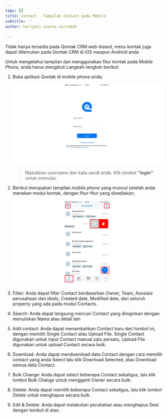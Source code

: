 ```yaml
---
tags: []
title: Contact - Tampilan Contact pada Mobile
subtitle: ''
author: hariyati suarni nurindah

---
```

Tidak hanya tersedia pada Qontak CRM _web-based_, menu kontak juga dapat ditemukan pada Qontak CRM di iOS maupun Android anda

Untuk mengetahui tampilan dan menggunakan fitur kontak pada _Mobile Phone_, anda harus mengikuti Langkah-langkah berikut:

1. Buka aplikasi Qontak di mobile phone anda;

   ![](/uploads/kontakmobile.PNG)

   > Masukkan _username_ dan kata sandi anda. Klik tombol **_“login”_** untuk memulai;
2. Berikut merupakan tampilan _mobile phone_ yang muncul setelah anda menekan modul kontak, dengan fitur-fitur yang disediakan;

   ![](/uploads/kontakmobile1.PNG)
3. Filter: Anda dapat filter Contact berdasarkan Owner, Team, Asosiasi perusahaan dan deals, Created date, Modified date, dan seluruh property yang ada pada modul Contacts.
4. Search: Anda dapat langsung mencari Contact yang diinginkan dengan menuliskan Nama atau detail lain
5. Add contact: Anda dapat menambahkan Contact baru dari tombol ini, dengan memilih Single Contact atau Upload File. Single Contact digunakan untuk input Contact manual satu persatu, Upload File digunakan untuk upload Contact secara bulk.
6. Download: Anda dapat mendownload data Contact dengan cara memilih contact yang anda Select lalu klik Download Selected, atau Download semua data Contact.
7. Bulk Change: Anda dapat select beberapa Contact sekaligus, lalu klik tombol Bulk Change untuk mengganti Owner secara bulk.
8. Delete: Anda dapat memilih beberapa Contact sekaligus, lalu klik tombol Delete untuk menghapus secara bulk.
9. Edit & Delete: Anda dapat melakukan perubahan atau menghapus Deal dengan tombol di atas.